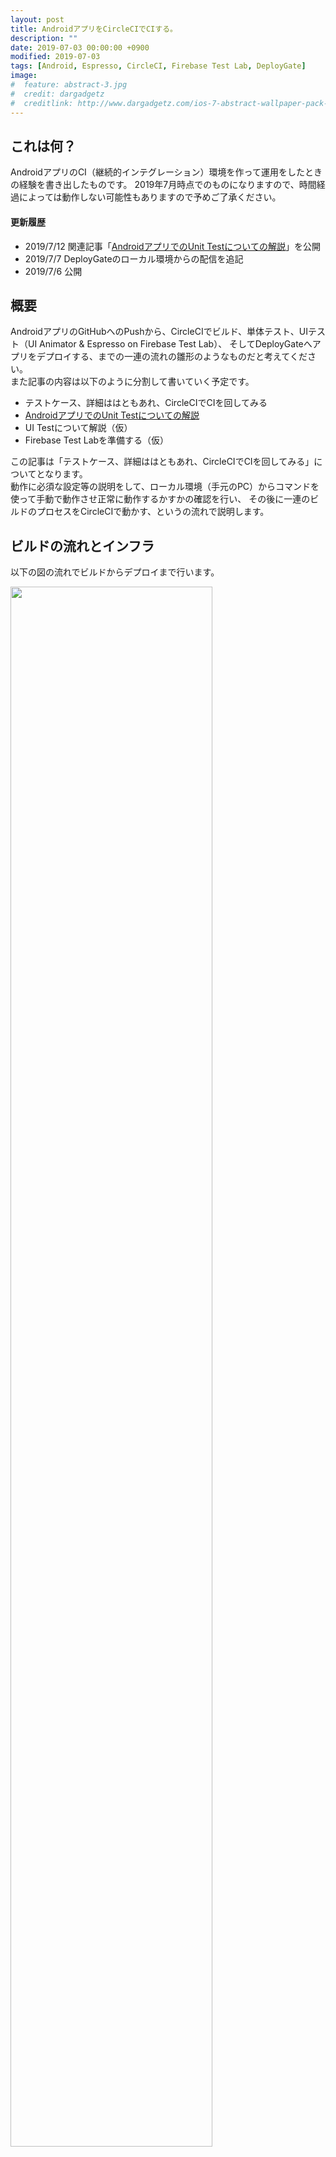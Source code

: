 ```yaml
---
layout: post
title: AndroidアプリをCircleCIでCIする。
description: ""
date: 2019-07-03 00:00:00 +0900
modified: 2019-07-03
tags: [Android, Espresso, CircleCI, Firebase Test Lab, DeployGate]
image:
#  feature: abstract-3.jpg
#  credit: dargadgetz
#  creditlink: http://www.dargadgetz.com/ios-7-abstract-wallpaper-pack-for-iphone-5-and-ipod-touch-retina/
---
```


## これは何？
AndroidアプリのCI（継続的インテグレーション）環境を作って運用をしたときの経験を書き出したものです。
2019年7月時点でのものになりますので、時間経過によっては動作しない可能性もありますので予めご了承ください。

#### 更新履歴

- 2019/7/12 関連記事「[AndroidアプリでのUnit Testについての解説](./2019/07/10/ci-android-unittest-00.html)」を公開
- 2019/7/7 DeployGateのローカル環境からの配信を追記
- 2019/7/6 公開

## 概要
AndroidアプリのGitHubへのPushから、CircleCIでビルド、単体テスト、UIテスト（UI Animator & Espresso on Firebase Test Lab）、
そしてDeployGateへアプリをデプロイする、までの一連の流れの雛形のようなものだと考えてください。  
また記事の内容は以下のように分割して書いていく予定です。
- テストケース、詳細ははともあれ、CircleCIでCIを回してみる
- [AndroidアプリでのUnit Testについての解説](./2019/07/10/ci-android-unittest-00.html)
- UI Testについて解説（仮）
- Firebase Test Labを準備する（仮）

この記事は「テストケース、詳細ははともあれ、CircleCIでCIを回してみる」についてとなります。  
動作に必須な設定等の説明をして、ローカル環境（手元のPC）からコマンドを使って手動で動作させ正常に動作するかすかの確認を行い、
その後に一連のビルドのプロセスをCircleCIで動かす、というの流れで説明します。

## ビルドの流れとインフラ
以下の図の流れでビルドからデプロイまで行います。
<div class="post-image-center">
<img src="{{ site.url }}/images/2019/07/20190703-circleci_firebase_00.png" width="80%" />
</div>

1. 開発者がGitHubにコードをCommitしPushする
2. CircleCIでビルドのプロセスが開始され、Unitテストが実行される
3. UIテスト実行の為、CicleCIがFirebaseに向けてアプリ、テストケースを配信しUIテストを実行する
4. Firebase Test LabでUIテストが実行が完了したらレポートをCircleCIに配信する
5. DeployGateに向けてアプリを配信する

### 利用するインフラ
上記のプロセスを実行する為に、以下のインフラを利用します。おなじみの名前ばかりかもしれませんが・・・
- <p style="font-weight:bold;margin:0;"><a href="https://github.com">GitHub</a></p> Gitで操作するリポジトリを提供するクラウドサービス
- <p style="font-weight:bold;margin:0;"><a href="https://circleci.com/">CircleCI</a></p> CIを行ってくれるクラウドサービス
- <p style="font-weight:bold;margin:0;"><a href="https://console.firebase.google.com/">Firebase Test Lab</a></p>Google社が提供するmBaaSが提供するサービスの1つで、UIテスト（Espresso、UI Automator 2.0、XCTest）をクラウドで行うサービス
- <p style="font-weight:bold;margin:0;"><a href="https://deploygate.com/">Deploy Gate</a></p> ストア（Google Play、App Store）を通さないアプリ配布を実現するサービス（ベータテスト等に利用できる）

### 今回利用するAndroidのサンプルアプリ

#### ＞ サンプルアプリのコード
Unit Test、UI Testを行う為に強引に実装している部分があります。

- [UI Test Sample App](https://github.com/ryoyakawai/uitest_sample_android)

#### ＞ 機能の説明
サンプルアプリの機能は以下の通りです。

- 画面右下の赤色のFabをタップするとデバイスへのファイル書き込みの許可を求められる。
- デバイスへのファイル書き込みの許可の状態に関係なく、画面中央の文字列「Hello World!!」が「1」に変化する
- 更に、画面右下の赤色のFabをタップすると、タップ毎に1つづつインクリメントされた数字が表示される
- 画面右上の3点リーダをタップすると「Reset Counter」のボタンが出現し、タップするとカウンタが「0」に変化する

こんな↓動作をするアプリです。

<div class="post-image-center">
<img src="{{ site.url }}/images/2019/07/20190703-uitestsampleapp_00.png" style="border-radius:8px"/>
</div>

## サンプルアプリの実装のアーキテクチャ
サンプルアプリのアーキテクチャはMVP(Model-View-Presenter)で構成されていて、Activityは1つです。  
また今回のサンプルアプリの仕様（上記）ですと、Model（DB、API等のデータソース）が必要のないアプリになってしまいますが、
Unit Testの為、外部のREST APIへ接続を行い、データを取得しConsole出力をするロジックが無駄に実装しています。  
アーキテクチャは図にすると以下のような構成です。図内では、Classが1つのブロックになっていて、ブロックの上部に白文字はInterfaceです。
例えば、MainActivityPresenterはMainActivityPresenterContractのInterfaceで構成されたClass、
よって、MainActivityInteractorはInterfaceを規定していないClassであることを表しています。

<div class="post-image-center">
<img src="{{ site.url }}/images/2019/07/20190703-mvp-diagram-00.png" width="90%"/>
</div>

それでは、できるだけサクッとCircleCIでCIを回してみましょう。

## 事前準備：リポジトリを作成する
実際に動作させる場合は、上記のURLのコードをFork等をして自前で専用のリポジトリGitHubにご用意ください。

## <a name="aboutunittest">Unit Testについて
（関連記事「[AndroidアプリでのUnit Testについての解説](./2019/07/10/ci-android-unittest-00.html)」）  
  
[JUnit](https://junit.org/junit4/)を使ってUnit Testを実行します。AndroidでのUnit Testの定番です。
モックは[Mockito](https://site.mockito.org/)を使います。
サンプルアプリのUnit TestはPresenterとやり取りを横取りする形で行います。
上の図の **「Point for Unit Testing」** と書かれた矢印のポイントがそこです。

### Unit Testの概要
コードは[このディレクトリ](https://github.com/ryoyakawai/uitest_sample_android/tree/master/app/src/test/java/com/example/uitestsample)に配置しています。

Unit Testのスクリプトはこのファイルです。

- [MainActivityUnitTest.kt](https://github.com/ryoyakawai/uitest_sample_android/blob/master/app/src/test/java/com/example/uitestsample/MainActivityUnitTest.kt)

共通で使うであろう機能をMethod化して集めたClassがこちら。

- [unittestuitls/UnitTestUitls.kt](https://github.com/ryoyakawai/uitest_sample_android/blob/master/app/src/test/java/com/example/uitestsample/unittestuitls/UnitTestUitls.kt)

テストとしては、先程説明したModelにアプリの動作に対しては無駄に実装したREST APIへ接続するロジックを使います。
REST APIからデータを取得し、取得したデータを元に正しくViewに反映される動作をするかの確認を行うのが目的です。  
サンプルアプリの接続先REST APIは[JSONPlaceholder](https://jsonplaceholder.typicode.com/)です。接続するURLは[/comments?postId=1](https://jsonplaceholder.typicode.com/comments?postId=1)で、`postId`が同一であれば常に同じ値のJSONを返してくれます。常に同じJSONを返してくれるとはいえ、Unit Testではより確実性を高めたい、つまり、相手のサーバの状態に関係なく確実に同じJSONを取得できることを保証したいです。ですので、このUnit Testでは[Mockito](https://site.mockito.org/)を使ってJSONPlaceholderのAPIをMock（モック）することで確実に同一のJSONを受け取れるようにしています。  
<br>
テストのケースは2つです。その内容は以下の通りです。
- HTTPレスポンスコード200でJSONを正しく受け取った場合の値の確認とViewに対する動作の確認
- HTTPレスポンスコード500を受け取った場合のViewに対する動作確認
  
なお、Unit Testの書き方（お作法）、テストケース詳細は別エントリの[AndroidアプリでのUnit Testについての解説](./2019/07/10/ci-android-unittest-00.html)で説明しています。


### Unit Testをローカル環境で動作させてみる
手元で動作させてみましょう。Terminalでコードのトップに移動して以下のコマンドを実行すると、こんな出力が出てくるはずです。  

```shell
$ ./gradlew :app:testDebugUnitTest;

> Task :app:testDebugUnitTest
com.example.uitestsample.MainActivityUnitTest > sampleUnit500ServerErrorTest PASSED
com.example.uitestsample.MainActivityUnitTest > sampleUnitDataFetchSuccessTest PASSED
com.example.uitestsample.MainActivityUnitTest > sampleUnit400BadRequestTest PASSED

> Task :app:testReleaseUnitTest
com.example.uitestsample.MainActivityUnitTest > sampleUnit500ServerErrorTest PASSED
com.example.uitestsample.MainActivityUnitTest > sampleUnitDataFetchSuccessTest PASSED
com.example.uitestsample.MainActivityUnitTest > sampleUnit400BadRequestTest PASSED

BUILD SUCCESSFUL in 8s
40 actionable tasks: 10 executed, 30 up-to-date
```

**「BUILD SUCCESSFUL in XXs」** が出たら **Unit TestはテストケースをすべてSuccessで終了した** という意味になります。また、ここでWarning等のメッセージが出た場合、できる限り修正してメッセージが表示されないようにすることをオススメします。  
これでUnit Testの準備は完了です。

## UI Testについて
[Espresso](https://developer.android.com/training/testing/espresso)、[UI Automator](https://developer.android.com/training/testing/ui-automator)を使っています。それぞれの特徴は以下の通りです。

<div class="post-image-center">
<img src="{{ site.url }}/images/2019/07/20190703-uitesttool_00.png" width="50%"/>
</div>

#### Espresso
「to write concise, beautiful, and reliable Android UI tests」と公式サイトには説明されています。特定のアプリのUIに対してのスクリプトで動作をさせることを可能にするテストフレームワークです。単一のアプリの操作を自動化する場合に使うとよいでしょう。Google社が開発していますので、Anroidの公式のテストツールと言ってよいでしょう。

#### UI Automator
「suitable for cross-app functional UI testing across system and installed apps.」と公式サイトに説明されている通りで、Espressoと比べると、よりAndroidのOSに近い側に位置しているテストフレームワークで、複数アプリを行き来するよう動作をスクリプトで定義することの可能です。Espressoとは違い、複数のアプリの操作を自動化する場合に使うとよいでしょう。こちらもEspressoと同じくGoogle社が開発していますので、Anroidの公式のテストツールと言ってよいでしょう。

### UI Testの概要
コードは[このディレクトリ](https://github.com/ryoyakawai/uitest_sample_android/tree/master/app/src/androidTest/java/com/example/uitestsample)に配置しています。

UI Testのスクリプトはこのファイルです。

- [MainActivityInstrumentedTest.kt](https://github.com/ryoyakawai/uitest_sample_android/blob/master/app/src/androidTest/java/com/example/uitestsample/MainActivityInstrumentedTest.kt)

共通で使うであろう機能をMethod化して集めたClassがこちら。

- [uitestutils/UiTestUtils.kt](https://github.com/ryoyakawai/uitest_sample_android/blob/master/app/src/androidTest/java/com/example/uitestsample/uitestutils/UiTestUtils.kt)
  
テストのケースは3つです。その内容は以下の通りです。
- パッケージ名を確認する
- アプリ起動時の画面の文字列の確認をする
- アプリ起動後、各ボタンが正しく機能し、画面表示が仕様通り更新されるかを確認する
  
なお、UI Test（Espresso、UI AUtomator）の書き方（お作法）、テストケース詳細は別エントリの「UI Testについての解説（仮）」で説明する予定です。

### UI Testをローカル環境で動作させてみる
手元で動作させてみましょう。Terminalのコマンドラインからコードのトップディレクトリに移動して以下のコマンドを実行すると、こんな↓が出力が出てくるはずです。  

```shell
$ ./gradlew :app:connectedAndroidTest; // ← ./gradlew cAT でもOK

> Task :app:connectedDebugAndroidTest
01:52:09 V/ddms: execute: running am get-config
01:52:09 V/ddms: execute 'am get-config' on 'emulator-5554' : EOF hit. Read: -1
01:52:09 V/ddms: execute: returning
01:52:09 D/app-debug.apk: Uploading app-debug.apk onto device 'emulator-5554'
01:52:09 D/Device: Uploading file onto device 'emulator-5554'
....
01:52:13 V/ddms: execute: running pm install -r -t "/data/local/tmp/test-services-1.0.2.apk"
01:52:13 V/ddms: execute 'pm install -r -t "/data/local/tmp/test-services-1.0.2.apk"' on 'emulator-5554' : EOF hit. Read: -1
01:52:13 V/ddms: execute: returning
01:52:13 V/ddms: execute: running rm "/data/local/tmp/test-services-1.0.2.apk"
01:52:13 V/ddms: execute 'rm "/data/local/tmp/test-services-1.0.2.apk"' on 'emulator-5554' : EOF hit. Read: -1
01:52:13 V/ddms: execute: returning
01:52:13 D/app-debug-androidTest.apk: Uploading app-debug-androidTest.apk onto device 'emulator-5554'
01:52:13 D/Device: Uploading file onto device 'emulator-5554'
....
androidx.test.internal.runner.junit3.DelegatingFilterableTestSuite > [API_27_Pixel_2(AVD) - 8.1.0] SKIPPED
01:52:20 V/InstrumentationResultParser: INSTRUMENTATION_STATUS_CODE: -3
01:52:21 V/InstrumentationResultParser: INSTRUMENTATION_STATUS: class=androidx.test.internal.runner.junit3.DelegatingTestSuite
01:52:21 V/InstrumentationResultParser: INSTRUMENTATION_STATUS: current=3
01:52:21 V/InstrumentationResultParser: INSTRUMENTATION_STATUS: id=AndroidJUnitRunner
01:52:21 V/InstrumentationResultParser: INSTRUMENTATION_STATUS: numtests=8
....
01:53:07 V/InstrumentationResultParser: Time: 48.21
01:53:07 V/InstrumentationResultParser:
01:53:07 V/InstrumentationResultParser: OK (3 tests)
....
01:53:07 V/ddms: execute: returning
01:53:07 V/ddms: execute: running pm uninstall com.example.uitestsample.test
01:53:07 V/ddms: execute 'pm uninstall com.example.uitestsample.test' on 'emulator-5554' : EOF hit. Read: -1
01:53:07 V/ddms: execute: returning
01:53:07 V/ddms: execute: running pm uninstall com.example.uitestsample
01:53:07 V/ddms: execute 'pm uninstall com.example.uitestsample' on 'emulator-5554' : EOF hit. Read: -1
01:53:07 V/ddms: execute: returning

BUILD SUCCESSFUL in 1m 1s
51 actionable tasks: 10 executed, 41 up-to-date
```

Unit Testのときと同じく、**「BUILD SUCCESSFUL in XXs」** が出たら **UI TestはテストケースをすべてSuccessで終了した** という意味になります。また、ここもUnit Testのときと同様にWarning等のメッセージが出てきたら、でいる限り修正することをオススメします。  

## Firebase Test Labでテストを行う

### Firebase Test Labとは

Firebase Test LabはFirebaseがの1つのサービスとして提供されているクラウドでUI Testを行うプラットフォームです。Android(Espresso、UI Automator)、iOS(XCTest)で書かれたテストの実行に対応しています。操作は以下の2つの方法が提供されています。  
  
- [ブラウザから操作を行う](https://console.firebase.google.com/)
- Google Cloud SDKのCLIを利用してコマンドラインから[Cloud Testing API](https://console.cloud.google.com/marketplace/details/google/testing.googleapis.com?project=uitest-sample-android&folder=&organizationId=)で動作させる方法

どちらもの方法を使っても結果はブラウザ上で動作している[FirebaseのConsole](console.firebase.google.com)（下図↓）から閲覧が可能になります。

<div class="post-image-center">
<img src="{{ site.url }}/images/2019/07/20190703-console-firebasetestlab_00.png" width="80%" style="border-radius:4px;border:1px solid #eeeeee"/>
</div>

ここではGoogle Cloud SDKのCLIからCloud Testing APIを使う方法で実行します。
Google Cloud SDKのCLIから使う場合は以下の2つのAPIを有効にする必須です。必ず以下のリンクから利用するプロジェクトで有効にしてください。

- [Cloud Testing API](https://console.cloud.google.com/marketplace/details/google/testing.googleapis.com)
- [Cloud Tool Results API](https://console.cloud.google.com/marketplace/details/google/toolresults.googleapis.com)

（Firebase Test Labの設定については「Firebase Test Labを準備する（仮）」で詳しく行う予定です。）


### Firebase Test Labをローカル環境で動作させてみる
[FirebaseでのProjectの設定](https://firebase.google.com/docs/test-lab)、GCPのアカウントの準備、[Google Cloud SDKのCLIは準備](https://cloud.google.com/sdk/downloads)は済んでいると仮定します。  
また既にローカルでUIテストの動作確認も済んでいますので、早速UIテストをFirebase Test Labで動かしてみます。  
（「Firebase Test Labを準備する（仮）」で詳しく説明する予定です。）

```shell
// Cloud Testing APIを有効にしたアカウントでログインし、CLIの向き先Projectを切替える
$ gcloud auth;
$ gcloud config set project [PROJECT ID];
```

続いて、Cloud Testing APIでUIテストを実行する為に以下をコンソールで実行します。  
環境変数で変数を指定して実行していますが、ここではテキストを入力してもOKです。
CircleCIでは環境変数で指定することが望ましいのでそれに習っています。
この記事内の他の項目でも環境変数を使う理由は同一です。

```shell
$ TIME=$(date "+%Y%m%d_%H%M");
$ BK_OBJ_NAME="[保存するバケットのディレクトリ名]/${TIME}[今回のテストを保存するディレクトリ]";
$ GOOGLE_PROJECT_ID="[PROJECT ID]";

// コマンドを改行するときは末尾のスペースを忘れずに入れてください。
$ gcloud firebase test android run \
 --type instrumentation \
 --app ./app/build/outputs/apk/debug/app-debug.apk \
 --test ./app/build/outputs/apk/androidTest/debug/app-debug-androidTest.apk \
 --test-targets "class com.example.uitestsample.MainActivityInstrumentedTest" \
 --results-dir $BK_OBJ_NAME \
 --results-bucket cloud-test-${GOOGLE_PROJECT_ID} \
 --directories-to-pull /sdcard/uitest/ \
 --device model=Pixel2,version=26,locale=en_US,orientation=portrait \
 --use-orchestrator \
 --timeout 120s;
```
  
実行開始が成功するとFirebaseのConsoleにこんな形↓で1行追加されます。
<div class="post-image-center">
<img src="{{ site.url }}/images/2019/07/20190703-firebase-begin-test_00.png" width="80%" style="border-radius:4px;border:1px solid #eeeeee"/>
</div>


テストが終了しするとこのような出力がコンソールにされます。  

```shell
Have questions, feedback, or issues? Get support by visiting:
  https://firebase.google.com/support/

Uploading [./app/build/outputs/apk/debug/app-debug.apk] to Firebase Test Lab...
Uploading [./app/build/outputs/apk/androidTest/debug/app-debug-androidTest.apk] to Firebase Test Lab...
Raw results will be stored in your GCS bucket at [https://console.developers.google.com/storage/browser/[PROJECT ID]/cloud-test-uitest-sample-android/20190705-xxxxxx02/]

Test [matrix-3dp8juo0wx533] has been created in the Google Cloud.
Firebase Test Lab will execute your instrumentation test on 1 device(s).
Creating individual test executions...done.

Test results will be streamed to [https://console.firebase.google.com/project/[PROJECT ID]/testlab/histories/bh.xxxxxxxxx/matrices/918190477175429xxxx].
16:25:19 Test is Pending
16:25:40 Starting attempt 1.
16:25:40 Test is Running
16:26:42 Started logcat recording.
16:26:42 Preparing device.
16:27:15 Logging in to Google account on device.
16:27:15 Installing apps.
16:27:28 Retrieving Pre-Test Package Stats information from the device.
16:27:28 Retrieving Performance Environment information from the device.
16:27:28 Started crash detection.
16:27:28 Started crash monitoring.
16:27:28 Started performance monitoring.
16:27:42 Started video recording.
16:27:42 Starting instrumentation test.
16:28:21 Completed instrumentation test.
16:28:34 Stopped performance monitoring.
16:28:41 Stopped crash monitoring.
16:28:47 Stopped logcat recording.
16:28:47 Retrieving Post-test Package Stats information from the device.
16:28:47 Logging out of Google account on device.
16:28:53 Done. Test time = 51 (secs)
16:28:53 Starting results processing. Attempt: 1
16:29:00 Completed results processing. Time taken = 7 (secs)
16:29:00 Test is Finished

Instrumentation testing complete.

More details are available at [https://console.firebase.google.com/project/[PROJECT ID]/testlab/histories/bh.xxxxxxxxx/matrices/918190477175429xxxx].
┌─────────┬──────────────────────────┬─────────────────────┐
│ OUTCOME │     TEST_AXIS_VALUE      │     TEST_DETAILS    │
├─────────┼──────────────────────────┼─────────────────────┤
│ Passed  │ Pixel2-26-en_US-portrait │ 3 test cases passed │
└─────────┴──────────────────────────┴─────────────────────┘
```

出力されている **GCS bucket**、**More details are availabl at** として表示されているURLにアクセスするとテスト結果が書き出されているはずです。閲覧はブラウザから可能です。

## DeployGateを準備する
[ここ](https://docs.deploygate.com/docs/quickstart#section--)を参考に、**サインアップ**、**アプリをアップロード** まで済ませましょう。

### DeployGateにローカル環境から配信してみる
#### <a name="deploygateapikey">DeplotGateのAPI keyを取得</a>
DeployGateのサイトにログインをして[https://deploygate.com/settings](https://deploygate.com/settings)の最下段に表示されています。

<div class="post-image-center">
<img src="{{ site.url }}/images/2019/07/20190703-deploygate_key_00.png" width="80%" style="border-radius:4px;border:1px solid #eeeeee"/>
</div>

これを環境変数として設定します。
ついでにユーザID（DeployGateのユーザーID）とAPKへのPathも環境変数に設定してしまいましょう。

```shell
$ DEPLOYGATE_API_KEY="[取得したAPI key]";
$ USERNAME="[DeployGateのユーザID]";
$ APK_PATH=app/build/outputs/apk/debug/app-debug.apk;
```

#### <a name="deploytodeploygate">DeployGateに配信する</a>
以下のコマンドで配信します。メッセージをリッチにするために環境変数を少々追加しています。

```shell
$ TIME=$(date "+%Y/%m/%d %H:%M");
$ COMMIT_HASH=$(git log --format="%H" -n 1 | cut -c 1-8);
$ curl -F "file=@${APK_PATH}" -F "token=${DEPLOYGATE_API_KEY}" -F "message=Build by CircleCI <${COMMIT_HASH}> (${TIME})" https://deploygate.com/api/users/${USERNAME}/apps
```

このような出力されるはずです。`"error":false`と表示されていたら配信成功です。

```shell
{"error":false,"results":{"name":"UITest Sample App","package_name":"com.example.uitestsample","labels":{},"os_name":"Android",..../secure.gravatar.com/avatar/410d1a2cc20ac9675664df7de253156b?s=218\u0026d=mm"}}}
```

DeployGateのウェブ管理コンソール（URLは`https://deploygate.com/users/[DeployGateのユーザID]/apps/[アプリのPackage名]`）では、以下のように赤四角のリストにアイテムが追加されているはずです。

<div class="post-image-center">
<img src="{{ site.url }}/images/2019/07/20190703-deploygateadminconsole_00.png" width="80%" style="border-radius:4px;border:1px solid #eeeeee"/>
</div>
<br />
ビルドのプロセスをローカル環境から手動で回すことの確認まで行いましたので、CircleCI上で動かしてみます。


## CircleCIの設定をする
[`.circleci/config.yml`](https://github.com/ryoyakawai/uitest_sample_android/blob/master/.circleci/config.yml)が設定ファイルになります。  
動作させるには環境変数として`DEPLOYGATE_API_KEY`、`GCLOUD_SERVICE_KEY`、`GOOGLE_PROJECT_ID`の設定が必須です。
それぞれの値の取得方法は以下になります。

### `DEPLOYGATE_API_KEY`
DeployGateのサイトにログインをして[https://deploygate.com/settings](https://deploygate.com/settings)の最下段に表示されています。
（上記 **<a href="#deploygateapikey">「DeplotGateのAPI keyを取得」</a>** の項目で説明しているAPI keyと同じです）

### `GOOGLE_PROJECT_ID`、`GCLOUD_SERVICE_KEY`

`GOOGLE_PROJECT_ID`はJSON形式のファイルの内容をbase64にした値です。

1. 下↓の左図のように(1)でPROJECT_IDを選択し（ここで選択した文字列が`GOOGLE_PROJECT_ID`となります）、(2)のように [IAM & admin] > [Service account] を選択してアカウントを作成します
2. 次に[IAM & admin]を表示し、下↓の右図のように先程作成したアカウントの右側の鉛筆マークをクリックして、**Firebase Test Lab Admin** を追加します
3. 再度[IAM & admin] > [Service account]を表示して、作成したアカウントの右側にある3点リーダをクリックしてJSONフォーマットのキーを作成しダウンロードします

<div class="post-image-center">
<img src="{{ site.url }}/images/2019/07/20190703-serviceaccount_00.png" width="40%" style="border-radius:4px;border:1px solid #eeeeee; margin-right: 10px"/>
<img src="{{ site.url }}/images/2019/07/20190703-serviceaccount_01.png" width="55%" style="border-radius:4px;border:1px solid #eeeeee"/>
</div>


そしてダウンロードしたJSONフォーマットのキーをbase64形式に書き出します。この文字列をCircleCIに環境変数`GCLOUD_SERVICE_KEY`として登録してください。

```bash
$ base64 -i [PATH TO JSON FILE];
```

## CicleCIに環境変数として登録
取得した3つの値を`DEPLOYGATE_API_KEY`、`GOOGLE_PROJECT_ID`、`GCLOUD_SERVICE_KEY`を以下の図のように登録します。  
対象のプロジェクトを選択し[Settings]を表示して、左ペインのメニューから[BUILD SETTINGS] > [Environment Variables]に保存します。完了すると以下の図のようになります。
画面上は指定した値の最後の4文字のみ表示された状態となります。

<div class="post-image-center">
<img src="{{ site.url }}/images/2019/07/20190703-circleci-stting_00.png" width="80%" style="border-radius:4px;border:1px solid #eeeeee"/>
</div>

## リポジトリにPushしてCircleCI上でBuildを動かす

設定は完了しましたので、準備したリポジトリのMasterブランチにコードをPushします。  
PushするとCircleCI上でBuildのプロセスが動き始めます。今後はMasterにPush、またはMergeするとBuildプロセスが走るようになります。

### 実行結果のレポートを閲覧する
ビルドの結果はCircleCIのサイトから確認することが可能です。成功すると以下のようになるでしょう。  
また、Unit Testの結果は **Artifacts** のタブから確認することが可能です。（下図）  

<div class="post-image-center">
<img src="{{ site.url }}/images/2019/07/20190703-circleci-result_00.png" width="80%" style="border-radius:4px;border:1px solid #eeeeee"/>
</div>

UI Testのも確認は可能です。Successの場合はそれでよいのですが、Failしている場合の詳細結果は下図のようにFirebaseのConsoleから確認してください。また、下図の赤丸内の **Test Result** をクリックするとその他のデータが閲覧可能となっています。

<div class="post-image-center">
<img src="{{ site.url }}/images/2019/07/20190703-firebase-access-to-gcp_00.png" width="80%" style="border-radius:4px;border:1px solid #eeeeee"/>
</div>

### DeployGateへの配信を確認
**<a href="#deploytodeploygate">「DeployGateに配信する」</a>** の項目での結果のようにリストにアイテムが追加されているはずです。

## おわりに
AndroidアプリをCircleCI上でCIする流れを説明してきました。この流れでCIを回していきます。長くなってしまいましたが、いかがでしたでしょうか？  
この流れを作るのに多くのサイトにお世話になりました。この記事をご覧になっている方々がサクっとCI環境を作成することができることで、
世界を変えるであろう素晴らしいアプリの開発に時間を注ぐことに少しでもお力になれたら嬉しいです。  
なお、今回のUI Testはネットワークアクセスに依存する部分が少なかったのですが、そうでない場合は結果が不安定になりがちですので、通信中なのか、通信は完了しているのかについての何らかの目印をつける、だったりその他の工夫が必要になります。そういったところも何らかの形で共有していきたいと思っています。  
  
それでは、引き続き詳細な解説についてもがんばって書いていきますのでよろしくお願いします。
